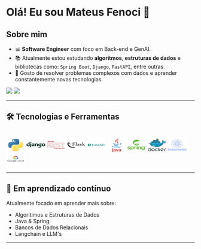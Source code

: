 # Olá! Eu sou Mateus Fenoci 👋

## Sobre mim

- 📊 **Software Engineer** com foco em Back-end e GenAI.
- 📚 Atualmente estou estudando **algoritmos**, **estruturas de dados** e bibliotecas como: `Spring Boot`, `Django`, `FastAPI`, entre outras.
- 🎯 Gosto de resolver problemas complexos com dados e aprender constantemente novas tecnologias.

<div>
  <a href = "mailto:fenocimateus@gmail.com"><img src="https://img.shields.io/badge/-Gmail-D14836?style=for-the-badge&logo=gmail&logoColor=white" target="_blank"></a>
  <a href="https://www.linkedin.com/in/mateus-r-fenoci-ba0936232/" target="_blank"><img src="https://img.shields.io/badge/-LinkedIn-0077B5?style=for-the-badge&logo=linkedin&logoColor=white" target="_blank"></a>
</div>

---

## 🛠️ Tecnologias e Ferramentas

<div style="display: inline_block"><br>
  <img align="center" alt="Python" height="40" width="50" src="https://raw.githubusercontent.com/devicons/devicon/master/icons/python/python-original.svg">
  <img align="center" alt="Django" height="40" width="50" src="https://raw.githubusercontent.com/devicons/devicon/refs/heads/master/icons/django/django-plain-wordmark.svg" style="background-color: white;">
  <img align="center" alt="DjangoRest" height="40" width="50" src="https://raw.githubusercontent.com/devicons/devicon/refs/heads/master/icons/djangorest/djangorest-line-wordmark.svg" style="background-color: white;">
  <img align="center" alt="Flask" height="40" width="50" src="https://raw.githubusercontent.com/devicons/devicon/refs/heads/master/icons/flask/flask-original-wordmark.svg" style="background-color: white;">
  <img align="center" alt="FastAPI" height="40" width="50" src="https://raw.githubusercontent.com/devicons/devicon/refs/heads/master/icons/fastapi/fastapi-original-wordmark.svg">
  <img align="center" alt="Java" height="40" width="50" src="https://raw.githubusercontent.com/devicons/devicon/refs/heads/master/icons/java/java-original-wordmark.svg">
  <img align="center" alt="Spring" height="40" width="50" src="https://raw.githubusercontent.com/devicons/devicon/refs/heads/master/icons/spring/spring-original-wordmark.svg">
  <img align="center" alt="Docker" height="40" width="50" src="https://raw.githubusercontent.com/devicons/devicon/refs/heads/master/icons/docker/docker-original-wordmark.svg">
  <img align="center" alt="Kubernets" height="40" width="50" src="https://raw.githubusercontent.com/devicons/devicon/refs/heads/master/icons/kubernetes/kubernetes-line-wordmark.svg">
  <img align="center" alt="GCP" height="40" width="50" src="https://raw.githubusercontent.com/devicons/devicon/refs/heads/master/icons/googlecloud/googlecloud-original-wordmark.svg">


</div>

---

## 🌱 Em aprendizado contínuo

Atualmente focado em aprender mais sobre:
- Algoritimos e Estruturas de Dados
- Java & Spring
- Bancos de Dados Relacionais
- Langchain e LLM's

---


